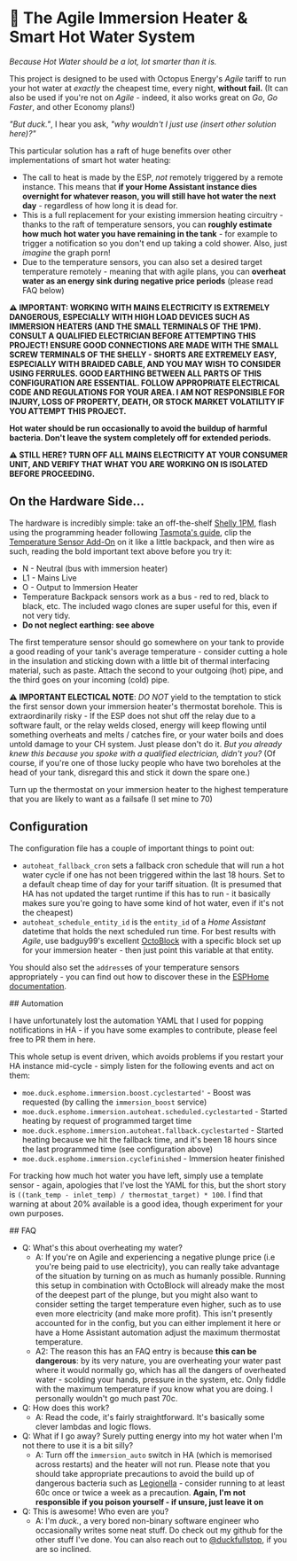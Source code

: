 # 🐙 The Agile Immersion Heater & Smart Hot Water System

_Because Hot Water should be a lot, lot smarter than it is._

This project is designed to be used with Octopus Energy's _Agile_ tariff to run your hot water at _exactly_ the cheapest time, every night, **without fail.** (It can also be used if you're not on _Agile_ - indeed, it also works great on _Go_, _Go Faster_, and other Economy plans!)

_"But duck."_, I hear you ask, _"why wouldn't I just use (insert other solution here)?"_

This particular solution has a raft of huge benefits over other implementations of smart hot water heating:

  * The call to heat is made by the ESP, _not_ remotely triggered by a remote instance. This means that **if your Home Assistant instance dies overnight for whatever reason, you will still have hot water the next day** - regardless of how long it is dead for.
  * This is a full replacement for your existing immersion heating circuitry - thanks to the raft of temperature sensors, you can **roughly estimate how much hot water you have remaining in the tank** - for example to trigger a notification so you don't end up taking a cold shower. Also, just _imagine_ the graph porn!
  * Due to the temperature sensors, you can also set a desired target temperature remotely - meaning that with agile plans, you can **overheat water as an energy sink during negative price periods** (please read FAQ below)

**⚠️ IMPORTANT: WORKING WITH MAINS ELECTRICITY IS EXTREMELY DANGEROUS, ESPECIALLY WITH HIGH LOAD DEVICES SUCH AS IMMERSION HEATERS (AND THE SMALL TERMINALS OF THE 1PM). CONSULT A QUALIFIED ELECTRICIAN BEFORE ATTEMPTING THIS PROJECT! ENSURE GOOD CONNECTIONS ARE MADE WITH THE SMALL SCREW TERMINALS OF THE SHELLY - SHORTS ARE EXTREMELY EASY, ESPECIALLY WITH BRAIDED CABLE, AND YOU MAY WISH TO CONSIDER USING FERRULES. GOOD EARTHING BETWEEN ALL PARTS OF THIS CONFIGURATION ARE ESSENTIAL. FOLLOW APPROPRIATE ELECTRICAL CODE AND REGULATIONS FOR YOUR AREA. I AM NOT RESPONSIBLE FOR INJURY, LOSS OF PROPERTY, DEATH, OR STOCK MARKET VOLATILITY IF YOU ATTEMPT THIS PROJECT.**

**Hot water should be run occasionally to avoid the buildup of harmful bacteria. Don't leave the system completely off for extended periods.**

**⚠️ STILL HERE? TURN OFF ALL MAINS ELECTRICITY AT YOUR CONSUMER UNIT, AND VERIFY THAT WHAT YOU ARE WORKING ON IS ISOLATED BEFORE PROCEEDING.**

## On the Hardware Side...

The hardware is incredibly simple: take an off-the-shelf [Shelly 1PM](https://shop.shelly.cloud/shelly-1pm-wifi-smart-home-automation-1), flash using the programming header following [Tasmota's guide](https://tasmota.github.io/docs/devices/Shelly-1PM/#serial-flashing), clip the [Temperature Sensor Add-On](https://shop.shelly.cloud/temperature-sensor-addon-for-shelly-1-1pm-wifi-smart-home-automation#312) on it like a little backpack, and then wire as such, reading the bold important text above before you try it:

  * N - Neutral (bus with immersion heater)
  * L1 - Mains Live
  * O - Output to Immersion Heater
  * Temperature Backpack sensors work as a bus - red to red, black to black, etc. The included wago clones are super useful for this, even if not very tidy.
  * **Do not neglect earthing: see above**

The first temperature sensor should go somewhere on your tank to provide a good reading of your tank's average temperature - consider cutting a hole in the insulation and sticking down with a little bit of thermal interfacing material, such as paste. Attach the second to your outgoing (hot) pipe, and the third goes on your incoming (cold) pipe.

**⚠️ IMPORTANT ELECTICAL NOTE**: _DO NOT_ yield to the temptation to stick the first sensor down your immersion heater's thermostat borehole. This is extraordinarily risky - If the ESP does not shut off the relay due to a software fault, or the relay welds closed, energy will keep flowing until something overheats and melts / catches fire, or your water boils and does untold damage to your CH system. Just please don't do it. _But you already knew this because you spoke with a qualified electrician, didn't you?_ (Of course, if you're one of those lucky people who have two boreholes at the head of your tank, disregard this and stick it down the spare one.)

Turn up the thermostat on your immersion heater to the highest temperature that you are likely to want as a failsafe (I set mine to 70)

## Configuration

The configuration file has a couple of important things to point out:

  * `autoheat_fallback_cron` sets a fallback cron schedule that will run a hot water cycle if one has not been triggered within the last 18 hours. Set to a default cheap time of day for your tariff situation. (It is presumed that HA has not updated the target runtime if this has to run - it basically makes sure you're going to have some kind of hot water, even if it's not the cheapest)
  * `autoheat_schedule_entity_id` is the `entity_id` of a _Home Assistant_ datetime that holds the next scheduled run time. For best results with _Agile_, use badguy99's excellent [OctoBlock](https://github.com/badguy99/octoblock) with a specific block set up for your immersion heater - then just point this variable at that entity.

You should also set the `address`es of your temperature sensors appropriately - you can find out how to discover these in the [ESPHome documentation](https://esphome.io/components/sensor/dallas.html?highlight=dallas#getting-sensor-ids). 

## Automation

I have unfortunately lost the automation YAML that I used for popping notifications in HA - if you have some examples to contribute, please feel free to PR them in here.

This whole setup is event driven, which avoids problems if you restart your HA instance mid-cycle - simply listen for the following events and act on them:

 * `moe.duck.esphome.immersion.boost.cyclestarted'` - Boost was requested (by calling the `immersion_boost` service)
 * `moe.duck.esphome.immersion.autoheat.scheduled.cyclestarted` - Started heating by request of programmed target time
 * `moe.duck.esphome.immersion.autoheat.fallback.cyclestarted` - Started heating because we hit the fallback time, and it's been 18 hours since the last programmed time (see configuration above)
 * `moe.duck.esphome.immersion.cyclefinished` - Immersion heater finished

For tracking how much hot water you have left, simply use a template sensor - again, apologies that I've lost the YAML for this, but the short story is `((tank_temp - inlet_temp) / thermostat_target) * 100`. I find that warning at about 20% available is a good idea, though experiment for your own purposes.


## FAQ

 * Q: What's this about overheating my water?
   * A: If you're on Agile and experiencing a negative plunge price (i.e you're being paid to use electricity), you can really take advantage of the situation by turning on as much as humanly possible. Running this setup in combination with OctoBlock will already make the most of the deepest part of the plunge, but you might also want to consider setting the target temperature even higher, such as to use even more electricity (and make more profit). This isn't presently accounted for in the config, but you can either implement it here or have a Home Assistant automation adjust the maximum thermostat temperature.
   * A2: The reason this has an FAQ entry is because **this can be dangerous**: by its very nature, you are overheating your water past where it would normally go, which has all the dangers of overheated water - scolding your hands, pressure in the system, etc. Only fiddle with the maximum temperature if you know what you are doing. I personally wouldn't go much past 70c. 
  * Q: How does this work?
    * A: Read the code, it's fairly straightforward. It's basically some clever lambdas and logic flows.
  * Q: What if I go away? Surely putting energy into my hot water when I'm not there to use it is a bit silly?
    * A: Turn off the `immersion_auto` switch in HA (which is memorised across restarts) and the heater will not run. Please note that you should take appropriate precautions to avoid the build up of dangerous bacteria such as [Legionella](https://www.hse.gov.uk/healthservices/legionella.htm) - consider running to at least 60c once or twice a week as a precaution. **Again, I'm not responsible if you poison yourself - if unsure, just leave it on**
  * Q: This is awesome! Who even are you?
    * A: I'm _duck._, a very bored non-binary software engineer who occasionally writes some neat stuff. Do check out my github for the other stuff I've done. You can also reach out to [@duckfullstop](https://twitter.com/duckfullstop), if you are so inclined.
